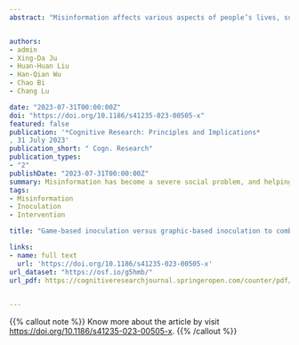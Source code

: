 ```yaml
---
abstract: "Misinformation affects various aspects of people’s lives, such as politics, entertainment, and social interactions. However, effective intervention measures to combat misinformation are lacking. The inoculation theory has become a prevalent measure of misinformation. This study employed inoculation theory and developed an interactive game to help the public counter misinformation. In this game, players take on the role of the misinformation spreader, intending to add more followers to their virtual accounts using different strategies. A total of 180 Chinese participants were randomly assigned to game-based inoculation, graphic-based inoculation, and control groups. The results indicated that both types of inoculation interventions significantly decreased the perceived credibility and sharing intention of misinformation. Game-based inoculation was more effective than graphic-based inoculation in terms of misinformation perceived credibility, and the intervention effects were stable after 2 weeks. The graphic-based inoculation contained the sleeper effect, which interventions required a period of time to take effect. Neither inoculation produced countereffects on perceived credibility and nor sharing intention of accurate information."


authors:
- admin
- Xing-Da Ju
- Huan-Huan Liu
- Han-Qian Wu
- Chao Bi
- Chang Lu

date: "2023-07-31T00:00:00Z"
doi: "https://doi.org/10.1186/s41235-023-00505-x"
featured: false
publication: '*Cognitive Research: Principles and Implications*
, 31 July 2023'
publication_short: " Cogn. Research"
publication_types:
- "2"
publishDate: "2023-07-31T00:00:00Z"
summary: Misinformation has become a severe social problem, and helping the public deal with it is a significant focus of psychologists’ research. One effective approach has been to use psychological inoculation to combat misinformation. Still, the comparative effectiveness of different forms of inoculation and their impact on the perception of accurate information needs further investigation. In this study conducted in China, we compared the effects of game-based and graphic-based forms of inoculation and analyzed their impact on the perception of accurate information and misinformation. We found that both forms of inoculation effectively reduced perceived credibility and sharing intention of misinformation, and the effects remained stable for two weeks. The game-based inoculation was more effective in reducing perceived credibility of misinformation than graphic-based inoculation. Neither form of inoculation impacted the perceived credibility and sharing intention of accurate information. These findings demonstrate the effectiveness of inoculation in combating misinformation and suggest that more active inoculation measures should be developed and applied."
tags:
- Misinformation
- Inoculation
- Intervention

title: "Game-based inoculation versus graphic-based inoculation to combat misinformation: a randomized controlled trial"

links:
- name: full text
  url: 'https://doi.org/10.1186/s41235-023-00505-x'
url_dataset: "https://osf.io/g5hmb/"
url_pdf: https://cognitiveresearchjournal.springeropen.com/counter/pdf/10.1186/s41235-023-00505-x.pdf

 
---
```


{{% callout note %}}
Know more about the article by visit https://doi.org/10.1186/s41235-023-00505-x.
{{% /callout %}}



